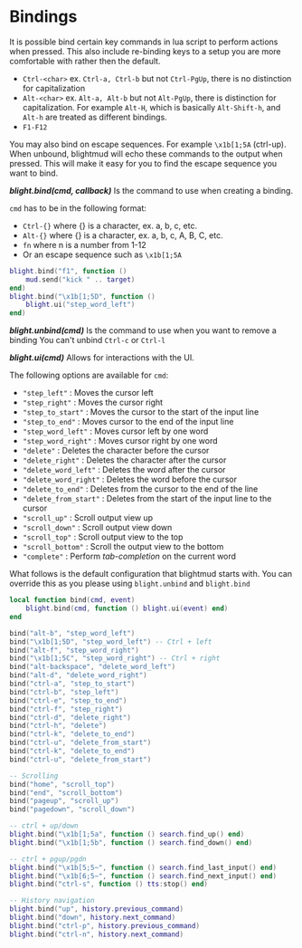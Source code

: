 # Bindings

It is possible bind certain key commands in lua script to perform actions when
pressed. This also include re-binding keys to a setup you are more comfortable
with rather then the default.

- `Ctrl-<char>` ex. `Ctrl-a, Ctrl-b` but not `Ctrl-PgUp`, there is no distinction for capitalization
- `Alt-<char>` ex. `Alt-a, Alt-b` but not `Alt-PgUp`, there is distinction for capitalization.
  For example `Alt-H`, which is basically `Alt-Shift-h`, and `Alt-h` are treated
  as different bindings.
- `F1-F12`

You may also bind on escape sequences. For example `\x1b[1;5A` (ctrl-up). When
unbound, blightmud will echo these commands to the output when pressed. This
will make it easy for you to find the escape sequence you want to bind.

***blight.bind(cmd, callback)***
Is the command to use when creating a binding.

`cmd` has to be in the following format:
- `Ctrl-{}` where {} is a character, ex. a, b, c, etc.
- `Alt-{}` where {} is a character, ex. a, b, c, A, B, C, etc.
- `fn` where n is a number from 1-12
- Or an escape sequence such as `\x1b[1;5A`

```lua
blight.bind("f1", function ()
    mud.send("kick " .. target)
end)
blight.bind("\x1b[1;5D", function ()
    blight.ui("step_word_left")
end)
```

***blight.unbind(cmd)***
Is the command to use when you want to remove a binding
You can't unbind `Ctrl-c` or `Ctrl-l`

***blight.ui(cmd)***
Allows for interactions with the UI.

The following options are available for `cmd`:
- `"step_left"`         : Moves the cursor left
- `"step_right"`        : Moves the cursor right
- `"step_to_start"`     : Moves the cursor to the start of the input line
- `"step_to_end"`       : Moves cursor to the end of the input line
- `"step_word_left"`    : Moves cursor left by one word
- `"step_word_right"`   : Moves cursor right by one word
- `"delete"`            : Deletes the character before the cursor
- `"delete_right"`      : Deletes the character after the cursor
- `"delete_word_left"`  : Deletes the word after the cursor
- `"delete_word_right"` : Deletes the word before the cursor
- `"delete_to_end"`     : Deletes from the cursor to the end of the line
- `"delete_from_start"` : Deletes from the start of the input line to the cursor
- `"scroll_up"`         : Scroll output view up
- `"scroll_down"`       : Scroll output view down
- `"scroll_top"`        : Scroll output view to the top
- `"scroll_bottom"`     : Scroll the output view to the bottom
- `"complete"`          : Perform *tab-completion* on the current word

What follows is the default configuration that blightmud starts with. You can
override this as you please using `blight.unbind` and `blight.bind`

```lua
local function bind(cmd, event)
	blight.bind(cmd, function () blight.ui(event) end)
end

bind("alt-b", "step_word_left")
bind("\x1b[1;5D", "step_word_left") -- Ctrl + left
bind("alt-f", "step_word_right")
bind("\x1b[1;5C", "step_word_right") -- Ctrl + right
bind("alt-backspace", "delete_word_left")
bind("alt-d", "delete_word_right")
bind("ctrl-a", "step_to_start")
bind("ctrl-b", "step_left")
bind("ctrl-e", "step_to_end")
bind("ctrl-f", "step_right")
bind("ctrl-d", "delete_right")
bind("ctrl-h", "delete")
bind("ctrl-k", "delete_to_end")
bind("ctrl-u", "delete_from_start")
bind("ctrl-k", "delete_to_end")
bind("ctrl-u", "delete_from_start")

-- Scrolling
bind("home", "scroll_top")
bind("end", "scroll_bottom")
bind("pageup", "scroll_up")
bind("pagedown", "scroll_down")

-- ctrl + up/down
blight.bind("\x1b[1;5a", function () search.find_up() end)
blight.bind("\x1b[1;5b", function () search.find_down() end)

-- ctrl + pgup/pgdn
blight.bind("\x1b[5;5~", function () search.find_last_input() end)
blight.bind("\x1b[6;5~", function () search.find_next_input() end)
blight.bind("ctrl-s", function () tts:stop() end)

-- History navigation
blight.bind("up", history.previous_command)
blight.bind("down", history.next_command)
blight.bind("ctrl-p", history.previous_command)
blight.bind("ctrl-n", history.next_command)
```

